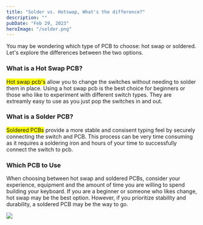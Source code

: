 ```yaml
---
title: "Solder vs. Hotswap, What's the difference?"
description: ""
pubDate: "Feb 29, 2023"
heroImage: "/solder.png"
--- 
```


You may be wondering which type of PCB to choose: hot swap or soldered. Let's explore the differences between the two options.

### What is a Hot Swap PCB?



<span style="background-color: #FFFF00">Hot swap pcb's</span> allow you to change the switches without needing to solder them in place. Using a hot swap pcb is the best choice for beginners or those who like to experiment with different switch types. They are extreamly easy to use as you just pop the switches in and out. 

### What is a Solder PCB?

<span style="background-color: #FFFF00">Soldered PCBs</span> provide a more stable and consisent typing feel by securely connecting the switch and PCB. This process can be very time consuming as it requires a soldering iron and hours of your time to successfully connect the switch to pcb.

### Which PCB to Use 

When choosing between hot swap and soldered PCBs, consider your experience, equipment and the amount of time you are willing to spend building your keyboard. If you are a beginner or someone who likes change, hot swap may be the best option. However, if you prioritize stability and durability, a soldered PCB may be the way to go.

<img src="/hotswap2.png">





 

